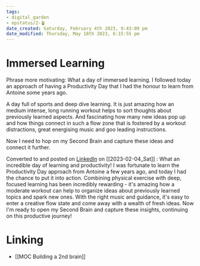 ```yaml
---
tags: 
- digital_garden
- epstatus/2-🪴
date_created: Saturday, February 4th 2023, 9:43:09 pm
date_modified: Thursday, May 18th 2023, 6:15:55 pm
---
```

# Immersed Learning
Phrase more motivating:
What a day of immersed learning. I followed today an approach of having a Productivity Day that I had the honour to learn from Antoine some years ago. 

A day full of sports and deep dive learning. It is just amazing how an medium intense, long running workout helps to sort thoughts about previously learned aspects. And fascinating how many new ideas pop up and how things connect in such a flow zone that is fostered by a workout distractions, great energising music and goo leading instructions.

Now I need to hop on my Second Brain and capture these ideas and connect it further.   


Converted to and posted on [LinkedIn](https://www.linkedin.com/posts/sebastiankamilli_secondbrain-productivity-focus-activity-7027741684708823040-kZOm?utm_source=share&utm_medium=member_desktop) on [[2023-02-04_Sat]] :
What an incredible day of learning and productivity! I was fortunate to learn the Productivity Day approach from Antoine a few years ago, and today I had the chance to put it into action. Combining physical exercise with deep, focused learning has been incredibly rewarding - it's amazing how a moderate workout can help to organize ideas about previously learned topics and spark new ones. With the right music and guidance, it's easy to enter a creative flow state and come away with a wealth of fresh ideas. Now I'm ready to open my Second Brain and capture these insights, continuing on this productive journey!

# Linking
+ [[MOC Building a 2nd brain]]